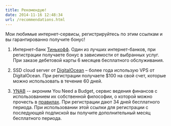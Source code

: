 ```yaml
---
title: Рекомендую!
date: 2014-11-16 12:48:34
url: /recommendations.html
---
```


Мои любимые интернет-сервисы, регистрируйтесь по этим ссылкам и вы гарантированно получите бонус!

1. Интернет-банк [Тинькофф](https://www.tinkoff.ru/sl/1y4ZCjjQQeC). Один из лучших интернет-банков, при регистрации получаете бонус в зависимости от выбранных услуг. При заказе дебетовой карты 6 месяцев бесплатного обслуживания.

2. SSD cloud server от [DigitalOcean](https://www.digitalocean.com/?refcode=c5cb9e6574a7) – более года использую VPS от DigitalOcean. При регистрации получаете $100 на свой счет, которые можно использовать в течение 60 дней.

3. [YNAB](https://ynab.com/referral/?ref=H1H_D4yTG347eyZ7&utm_source=customer_referral) -- акроним You Need a Budget, сервис ведения финансов с использованием их собственной философии, о которой можно прочесть в [правилах](https://www.youneedabudget.com/the-four-rules/). При регистрации дают 34 дней бесплатного периода. При использовании этой ссылки для регистрации с последующей подпиской вы получите дополнительный месяц бесплатного периода.
